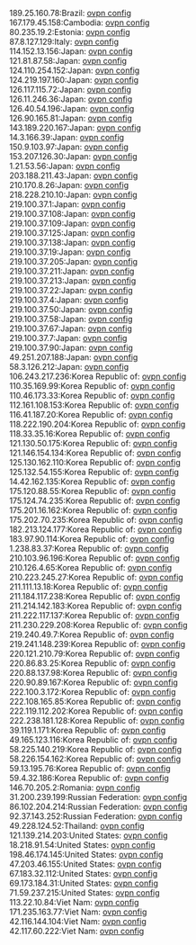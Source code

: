 189.25.160.78:Brazil: [ovpn config](vpn/189_25_160_78.ovpn)  
167.179.45.158:Cambodia: [ovpn config](vpn/167_179_45_158.ovpn)  
80.235.19.2:Estonia: [ovpn config](vpn/80_235_19_2.ovpn)  
87.8.127.129:Italy: [ovpn config](vpn/87_8_127_129.ovpn)  
114.152.13.156:Japan: [ovpn config](vpn/114_152_13_156.ovpn)  
121.81.87.58:Japan: [ovpn config](vpn/121_81_87_58.ovpn)  
124.110.254.152:Japan: [ovpn config](vpn/124_110_254_152.ovpn)  
124.219.197.160:Japan: [ovpn config](vpn/124_219_197_160.ovpn)  
126.117.115.72:Japan: [ovpn config](vpn/126_117_115_72.ovpn)  
126.11.246.36:Japan: [ovpn config](vpn/126_11_246_36.ovpn)  
126.40.54.196:Japan: [ovpn config](vpn/126_40_54_196.ovpn)  
126.90.165.81:Japan: [ovpn config](vpn/126_90_165_81.ovpn)  
143.189.220.167:Japan: [ovpn config](vpn/143_189_220_167.ovpn)  
14.3.166.39:Japan: [ovpn config](vpn/14_3_166_39.ovpn)  
150.9.103.97:Japan: [ovpn config](vpn/150_9_103_97.ovpn)  
153.207.126.30:Japan: [ovpn config](vpn/153_207_126_30.ovpn)  
1.21.53.56:Japan: [ovpn config](vpn/1_21_53_56.ovpn)  
203.188.211.43:Japan: [ovpn config](vpn/203_188_211_43.ovpn)  
210.170.8.26:Japan: [ovpn config](vpn/210_170_8_26.ovpn)  
218.228.210.10:Japan: [ovpn config](vpn/218_228_210_10.ovpn)  
219.100.37.1:Japan: [ovpn config](vpn/219_100_37_1.ovpn)  
219.100.37.108:Japan: [ovpn config](vpn/219_100_37_108.ovpn)  
219.100.37.109:Japan: [ovpn config](vpn/219_100_37_109.ovpn)  
219.100.37.125:Japan: [ovpn config](vpn/219_100_37_125.ovpn)  
219.100.37.138:Japan: [ovpn config](vpn/219_100_37_138.ovpn)  
219.100.37.19:Japan: [ovpn config](vpn/219_100_37_19.ovpn)  
219.100.37.205:Japan: [ovpn config](vpn/219_100_37_205.ovpn)  
219.100.37.211:Japan: [ovpn config](vpn/219_100_37_211.ovpn)  
219.100.37.213:Japan: [ovpn config](vpn/219_100_37_213.ovpn)  
219.100.37.22:Japan: [ovpn config](vpn/219_100_37_22.ovpn)  
219.100.37.4:Japan: [ovpn config](vpn/219_100_37_4.ovpn)  
219.100.37.50:Japan: [ovpn config](vpn/219_100_37_50.ovpn)  
219.100.37.58:Japan: [ovpn config](vpn/219_100_37_58.ovpn)  
219.100.37.67:Japan: [ovpn config](vpn/219_100_37_67.ovpn)  
219.100.37.7:Japan: [ovpn config](vpn/219_100_37_7.ovpn)  
219.100.37.90:Japan: [ovpn config](vpn/219_100_37_90.ovpn)  
49.251.207.188:Japan: [ovpn config](vpn/49_251_207_188.ovpn)  
58.3.126.212:Japan: [ovpn config](vpn/58_3_126_212.ovpn)  
106.243.217.236:Korea Republic of: [ovpn config](vpn/106_243_217_236.ovpn)  
110.35.169.99:Korea Republic of: [ovpn config](vpn/110_35_169_99.ovpn)  
110.46.173.33:Korea Republic of: [ovpn config](vpn/110_46_173_33.ovpn)  
112.161.108.153:Korea Republic of: [ovpn config](vpn/112_161_108_153.ovpn)  
116.41.187.20:Korea Republic of: [ovpn config](vpn/116_41_187_20.ovpn)  
118.222.190.204:Korea Republic of: [ovpn config](vpn/118_222_190_204.ovpn)  
118.33.35.16:Korea Republic of: [ovpn config](vpn/118_33_35_16.ovpn)  
121.130.50.175:Korea Republic of: [ovpn config](vpn/121_130_50_175.ovpn)  
121.146.154.134:Korea Republic of: [ovpn config](vpn/121_146_154_134.ovpn)  
125.130.162.110:Korea Republic of: [ovpn config](vpn/125_130_162_110.ovpn)  
125.132.54.155:Korea Republic of: [ovpn config](vpn/125_132_54_155.ovpn)  
14.42.162.135:Korea Republic of: [ovpn config](vpn/14_42_162_135.ovpn)  
175.120.88.55:Korea Republic of: [ovpn config](vpn/175_120_88_55.ovpn)  
175.124.74.235:Korea Republic of: [ovpn config](vpn/175_124_74_235.ovpn)  
175.201.16.162:Korea Republic of: [ovpn config](vpn/175_201_16_162.ovpn)  
175.202.70.235:Korea Republic of: [ovpn config](vpn/175_202_70_235.ovpn)  
182.213.124.177:Korea Republic of: [ovpn config](vpn/182_213_124_177.ovpn)  
183.97.90.114:Korea Republic of: [ovpn config](vpn/183_97_90_114.ovpn)  
1.238.83.37:Korea Republic of: [ovpn config](vpn/1_238_83_37.ovpn)  
210.103.96.196:Korea Republic of: [ovpn config](vpn/210_103_96_196.ovpn)  
210.126.4.65:Korea Republic of: [ovpn config](vpn/210_126_4_65.ovpn)  
210.223.245.27:Korea Republic of: [ovpn config](vpn/210_223_245_27.ovpn)  
211.111.13.18:Korea Republic of: [ovpn config](vpn/211_111_13_18.ovpn)  
211.184.117.238:Korea Republic of: [ovpn config](vpn/211_184_117_238.ovpn)  
211.214.142.183:Korea Republic of: [ovpn config](vpn/211_214_142_183.ovpn)  
211.222.117.137:Korea Republic of: [ovpn config](vpn/211_222_117_137.ovpn)  
211.230.229.208:Korea Republic of: [ovpn config](vpn/211_230_229_208.ovpn)  
219.240.49.7:Korea Republic of: [ovpn config](vpn/219_240_49_7.ovpn)  
219.241.148.239:Korea Republic of: [ovpn config](vpn/219_241_148_239.ovpn)  
220.121.210.79:Korea Republic of: [ovpn config](vpn/220_121_210_79.ovpn)  
220.86.83.25:Korea Republic of: [ovpn config](vpn/220_86_83_25.ovpn)  
220.88.137.98:Korea Republic of: [ovpn config](vpn/220_88_137_98.ovpn)  
220.90.89.167:Korea Republic of: [ovpn config](vpn/220_90_89_167.ovpn)  
222.100.3.172:Korea Republic of: [ovpn config](vpn/222_100_3_172.ovpn)  
222.108.165.85:Korea Republic of: [ovpn config](vpn/222_108_165_85.ovpn)  
222.119.112.202:Korea Republic of: [ovpn config](vpn/222_119_112_202.ovpn)  
222.238.181.128:Korea Republic of: [ovpn config](vpn/222_238_181_128.ovpn)  
39.119.1.171:Korea Republic of: [ovpn config](vpn/39_119_1_171.ovpn)  
49.165.123.116:Korea Republic of: [ovpn config](vpn/49_165_123_116.ovpn)  
58.225.140.219:Korea Republic of: [ovpn config](vpn/58_225_140_219.ovpn)  
58.226.154.162:Korea Republic of: [ovpn config](vpn/58_226_154_162.ovpn)  
59.13.195.76:Korea Republic of: [ovpn config](vpn/59_13_195_76.ovpn)  
59.4.32.186:Korea Republic of: [ovpn config](vpn/59_4_32_186.ovpn)  
146.70.205.2:Romania: [ovpn config](vpn/146_70_205_2.ovpn)  
31.200.239.199:Russian Federation: [ovpn config](vpn/31_200_239_199.ovpn)  
86.102.204.214:Russian Federation: [ovpn config](vpn/86_102_204_214.ovpn)  
92.37.143.252:Russian Federation: [ovpn config](vpn/92_37_143_252.ovpn)  
49.228.124.52:Thailand: [ovpn config](vpn/49_228_124_52.ovpn)  
121.139.214.203:United States: [ovpn config](vpn/121_139_214_203.ovpn)  
18.218.91.54:United States: [ovpn config](vpn/18_218_91_54.ovpn)  
198.46.174.145:United States: [ovpn config](vpn/198_46_174_145.ovpn)  
47.203.46.155:United States: [ovpn config](vpn/47_203_46_155.ovpn)  
67.183.32.112:United States: [ovpn config](vpn/67_183_32_112.ovpn)  
69.173.184.31:United States: [ovpn config](vpn/69_173_184_31.ovpn)  
71.59.237.215:United States: [ovpn config](vpn/71_59_237_215.ovpn)  
113.22.10.84:Viet Nam: [ovpn config](vpn/113_22_10_84.ovpn)  
171.235.163.77:Viet Nam: [ovpn config](vpn/171_235_163_77.ovpn)  
42.116.144.104:Viet Nam: [ovpn config](vpn/42_116_144_104.ovpn)  
42.117.60.222:Viet Nam: [ovpn config](vpn/42_117_60_222.ovpn)  
